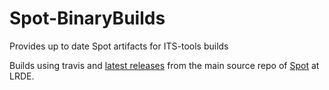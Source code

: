# Spot-BinaryBuilds
Provides up to date Spot artifacts for ITS-tools builds

Builds using travis and [latest releases](https://spot.lrde.epita.fr/install.html) from the main source repo of [Spot](https://spot.lrde.epita.fr/) at LRDE.

